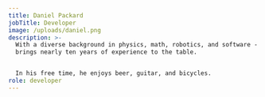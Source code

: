 ```yaml
---
title: Daniel Packard
jobTitle: Developer
image: /uploads/daniel.png
description: >-
  With a diverse background in physics, math, robotics, and software - Daniel
  brings nearly ten years of experience to the table.


  In his free time, he enjoys beer, guitar, and bicycles.
role: developer
---
```


